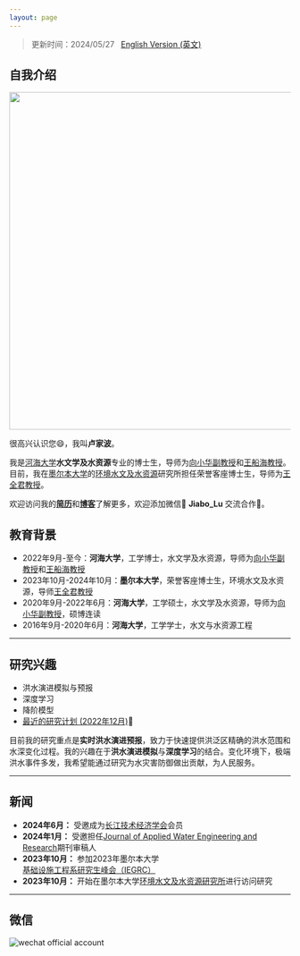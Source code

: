 ```yaml
---
layout: page
---
```


> 更新时间：2024/05/27 &nbsp; [English Version (英文)](https://lujiabo98.github.io/file/index_en/)

## 自我介绍

<img src="https://lujiabo98.github.io/images/Jiabo.jpg" class="floatpic" width="806" height="604">



很高兴认识您😄，我叫**卢家波**。

我是[河海大学](https://www.hhu.edu.cn/)**水文学及水资源**专业的博士生，导师为[向小华副教授](https://jszy.hhu.edu.cn/xxh/)和[王船海教授](https://jszy.hhu.edu.cn/wch/)。目前，我在[墨尔本大学](https://www.unimelb.edu.au/)的[环境水文及水资源](https://infrastructure.eng.unimelb.edu.au/research/water)研究所担任荣誉客座博士生，导师为[王全君教授](https://findanexpert.unimelb.edu.au/profile/241-q-j-wang)。

欢迎访问我的[**简历**](https://lujiabo98.github.io/file/CV_JiaboLu_zh.pdf)和[**博客**](https://blog.csdn.net/weixin_43012724?type=blog)了解更多，欢迎添加微信💬 **Jiabo_Lu** 交流合作🤝。

## 教育背景

- 2022年9月-至今：**河海大学**，工学博士，水文学及水资源，导师为[向小华副教授](https://jszy.hhu.edu.cn/xxh/)和[王船海教授](https://jszy.hhu.edu.cn/wch/)
- 2023年10月-2024年10月：**墨尔本大学**，荣誉客座博士生，环境水文及水资源，导师[王全君教授](https://findanexpert.unimelb.edu.au/profile/241-q-j-wang)
- 2020年9月-2022年6月：**河海大学**，工学硕士，水文学及水资源，导师为[向小华副教授](https://jszy.hhu.edu.cn/xxh/)，硕博连读
- 2016年9月-2020年6月：**河海大学**，工学学士，水文与水资源工程

---

## 研究兴趣

- 洪水演进模拟与预报
- 深度学习
- 降阶模型
- [最近的研究计划 (2022年12月)](https://lujiabo98.github.io/file/proposal_2022.pdf)🔗

目前我的研究重点是**实时洪水演进预报**，致力于快速提供洪泛区精确的洪水范围和水深变化过程。我的兴趣在于**洪水演进模拟**与**深度学习**的结合。变化环境下，极端洪水事件多发，我希望能通过研究为水灾害防御做出贡献，为人民服务。

---

## 新闻

- **2024年6月：** 受邀成为[长江技术经济学会](http://www.cjxh.org.cn/)会员
- **2024年1月：** 受邀担任[Journal of Applied Water Engineering and Research](https://www.tandfonline.com/journals/tjaw20)期刊审稿人
- **2023年10月：** 参加2023年墨尔本大学[基础设施工程系研究生峰会（IEGRC）](https://blogs.unimelb.edu.au/gies/) 
- **2023年10月：** 开始在墨尔本大学[环境水文及水资源研究所](https://infrastructure.eng.unimelb.edu.au/hydrology)进行访问研究

---

## 微信

![wechat official account](https://lujiabo98.github.io/images/wechat_personal_account.png)